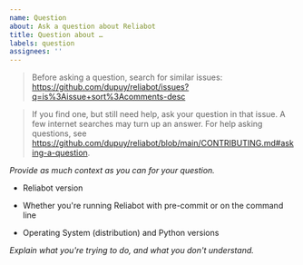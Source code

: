 ```yaml
---
name: Question
about: Ask a question about Reliabot
title: Question about …
labels: question
assignees: ''
---
```


> Before asking a question, search for similar issues:
> \
> https://github.com/dupuy/reliabot/issues?q=is%3Aissue+sort%3Acomments-desc

> If you find one, but still need help, ask your question in that issue. A few
> internet searches may turn up an answer. For help asking questions, see
> \
> https://github.com/dupuy/reliabot/blob/main/CONTRIBUTING.md#asking-a-question.

_Provide as much context as you can for your question._

- Reliabot version

- Whether you're running Reliabot with pre-commit or on the command line

- Operating System (distribution) and Python versions

_Explain what you're trying to do, and what you don't understand._
